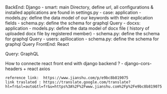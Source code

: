 BackEnd: Django
    - smart: main Directory, define url, all configurations & installed applications are found in settings.py 
    - case: application
        - models.py: define the data model of our keywords with their explication fields
        - schema.py: define the schema for graphql Query
    - docxs: application
        - models.py: define the data model of docx file ( history of uploaded docx file by registered member)
        - schema.py: define the schema for graphql Query
    - users: aplliocation
        - schema.py: define the schema for graphql Query
FrontEnd: React
    
Query: GraphQL



How to connecte react front end with django backend ?
    - django-cors-headers  + react axios

    reference link:  https://www.jianshu.com/p/e9bc8b819075
    link traslated : https://translate.google.com/translate?hl=fr&sl=auto&tl=fr&u=https%3A%2F%2Fwww.jianshu.com%2Fp%2Fe9bc8b819075